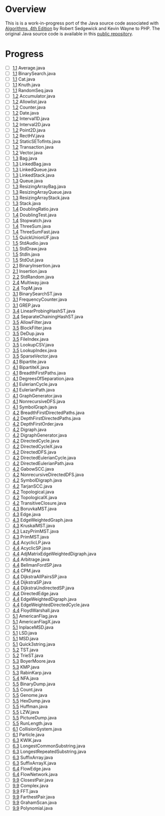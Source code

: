 # Overview

This is is a work-in-progress port of the Java source code associated
with [Algorithms, 4th Edition](http://amzn.to/13VNJi7)
by Robert Sedgewick and Kevin Wayne to PHP. The original Java source code is available in
this [public repository](https://github.com/kevin-wayne/algs4).

# Progress

- [ ] [1.1](https://algs4.cs.princeton.edu/11model) Average.java
- [ ] [1.1](https://algs4.cs.princeton.edu/11model) BinarySearch.java
- [ ] [1.1](https://algs4.cs.princeton.edu/11model) Cat.java
- [ ] [1.1](https://algs4.cs.princeton.edu/11model) Knuth.java
- [ ] [1.1](https://algs4.cs.princeton.edu/11model) RandomSeq.java
- [ ] [1.2](https://algs4.cs.princeton.edu/12oop) Accumulator.java
- [ ] [1.2](https://algs4.cs.princeton.edu/12oop) Allowlist.java
- [ ] [1.2](https://algs4.cs.princeton.edu/12oop) Counter.java
- [ ] [1.2](https://algs4.cs.princeton.edu/12oop) Date.java
- [ ] [1.2](https://algs4.cs.princeton.edu/12oop) Interval1D.java
- [ ] [1.2](https://algs4.cs.princeton.edu/12oop) Interval2D.java
- [ ] [1.2](https://algs4.cs.princeton.edu/12oop) Point2D.java
- [ ] [1.2](https://algs4.cs.princeton.edu/12oop) RectHV.java
- [ ] [1.2](https://algs4.cs.princeton.edu/12oop) StaticSETofInts.java
- [ ] [1.2](https://algs4.cs.princeton.edu/12oop) Transaction.java
- [ ] [1.2](https://algs4.cs.princeton.edu/12oop) Vector.java
- [ ] [1.3](https://algs4.cs.princeton.edu/13stacks) Bag.java
- [ ] [1.3](https://algs4.cs.princeton.edu/13stacks) LinkedBag.java
- [ ] [1.3](https://algs4.cs.princeton.edu/13stacks) LinkedQueue.java
- [ ] [1.3](https://algs4.cs.princeton.edu/13stacks) LinkedStack.java
- [ ] [1.3](https://algs4.cs.princeton.edu/13stacks) Queue.java
- [ ] [1.3](https://algs4.cs.princeton.edu/13stacks) ResizingArrayBag.java
- [ ] [1.3](https://algs4.cs.princeton.edu/13stacks) ResizingArrayQueue.java
- [ ] [1.3](https://algs4.cs.princeton.edu/13stacks) ResizingArrayStack.java
- [ ] [1.3](https://algs4.cs.princeton.edu/13stacks) Stack.java
- [ ] [1.4](https://algs4.cs.princeton.edu/14analysis) DoublingRatio.java
- [ ] [1.4](https://algs4.cs.princeton.edu/14analysis) DoublingTest.java
- [ ] [1.4](https://algs4.cs.princeton.edu/14analysis) Stopwatch.java
- [ ] [1.4](https://algs4.cs.princeton.edu/14analysis) ThreeSum.java
- [ ] [1.4](https://algs4.cs.princeton.edu/14analysis) ThreeSumFast.java
- [ ] [1.5](https://algs4.cs.princeton.edu/15uf) QuickUnionUF.java
- [ ] [1.5](https://introcs.cs.princeton.edu/15inout) StdAudio.java
- [ ] [1.5](https://introcs.cs.princeton.edu/15inout) StdDraw.java
- [ ] [1.5](https://introcs.cs.princeton.edu/15inout) StdIn.java
- [ ] [1.5](https://introcs.cs.princeton.edu/15inout) StdOut.java
- [ ] [2.1](https://algs4.cs.princeton.edu/21elementary) BinaryInsertion.java
- [ ] [2.1](https://algs4.cs.princeton.edu/21elementary) Insertion.java
- [ ] [2.2](https://introcs.cs.princeton.edu/22library) StdRandom.java
- [ ] [2.4](https://algs4.cs.princeton.edu/24pq) Multiway.java
- [ ] [2.4](https://algs4.cs.princeton.edu/24pq) TopM.java
- [ ] [3.1](https://algs4.cs.princeton.edu/31elementary) BinarySearchST.java
- [ ] [3.1](https://algs4.cs.princeton.edu/31elementary) FrequencyCounter.java
- [ ] [3.1](https://algs4.cs.princeton.edu/31elementary) GREP.java
- [ ] [3.4](https://algs4.cs.princeton.edu/34hash) LinearProbingHashST.java
- [ ] [3.4](https://algs4.cs.princeton.edu/34hash) SeparateChainingHashST.java
- [ ] [3.5](https://algs4.cs.princeton.edu/35applications) AllowFilter.java
- [ ] [3.5](https://algs4.cs.princeton.edu/35applications) BlockFilter.java
- [ ] [3.5](https://algs4.cs.princeton.edu/35applications) DeDup.java
- [ ] [3.5](https://algs4.cs.princeton.edu/35applications) FileIndex.java
- [ ] [3.5](https://algs4.cs.princeton.edu/35applications) LookupCSV.java
- [ ] [3.5](https://algs4.cs.princeton.edu/35applications) LookupIndex.java
- [ ] [3.5](https://algs4.cs.princeton.edu/35applications) SparseVector.java
- [ ] [4.1](https://algs4.cs.princeton.edu/41graph) Bipartite.java
- [ ] [4.1](https://algs4.cs.princeton.edu/41graph) BipartiteX.java
- [ ] [4.1](https://algs4.cs.princeton.edu/41graph) BreadthFirstPaths.java
- [ ] [4.1](https://algs4.cs.princeton.edu/41graph) DegreesOfSeparation.java
- [ ] [4.1](https://algs4.cs.princeton.edu/41graph) EulerianCycle.java
- [ ] [4.1](https://algs4.cs.princeton.edu/41graph) EulerianPath.java
- [ ] [4.1](https://algs4.cs.princeton.edu/41graph) GraphGenerator.java
- [ ] [4.1](https://algs4.cs.princeton.edu/41graph) NonrecursiveDFS.java
- [ ] [4.1](https://algs4.cs.princeton.edu/41graph) SymbolGraph.java
- [ ] [4.2](https://algs4.cs.princeton.edu/42digraph) BreadthFirstDirectedPaths.java
- [ ] [4.2](https://algs4.cs.princeton.edu/42digraph) DepthFirstDirectedPaths.java
- [ ] [4.2](https://algs4.cs.princeton.edu/42digraph) DepthFirstOrder.java
- [ ] [4.2](https://algs4.cs.princeton.edu/42digraph) Digraph.java
- [ ] [4.2](https://algs4.cs.princeton.edu/42digraph) DigraphGenerator.java
- [ ] [4.2](https://algs4.cs.princeton.edu/42digraph) DirectedCycle.java
- [ ] [4.2](https://algs4.cs.princeton.edu/42digraph) DirectedCycleX.java
- [ ] [4.2](https://algs4.cs.princeton.edu/42digraph) DirectedDFS.java
- [ ] [4.2](https://algs4.cs.princeton.edu/42digraph) DirectedEulerianCycle.java
- [ ] [4.2](https://algs4.cs.princeton.edu/42digraph) DirectedEulerianPath.java
- [ ] [4.2](https://algs4.cs.princeton.edu/42digraph) GabowSCC.java
- [ ] [4.2](https://algs4.cs.princeton.edu/42digraph) NonrecursiveDirectedDFS.java
- [ ] [4.2](https://algs4.cs.princeton.edu/42digraph) SymbolDigraph.java
- [ ] [4.2](https://algs4.cs.princeton.edu/42digraph) TarjanSCC.java
- [ ] [4.2](https://algs4.cs.princeton.edu/42digraph) Topological.java
- [ ] [4.2](https://algs4.cs.princeton.edu/42digraph) TopologicalX.java
- [ ] [4.2](https://algs4.cs.princeton.edu/42digraph) TransitiveClosure.java
- [ ] [4.3](https://algs4.cs.princeton.edu/43mst) BoruvkaMST.java
- [ ] [4.3](https://algs4.cs.princeton.edu/43mst) Edge.java
- [ ] [4.3](https://algs4.cs.princeton.edu/43mst) EdgeWeightedGraph.java
- [ ] [4.3](https://algs4.cs.princeton.edu/43mst) KruskalMST.java
- [ ] [4.3](https://algs4.cs.princeton.edu/43mst) LazyPrimMST.java
- [ ] [4.3](https://algs4.cs.princeton.edu/43mst) PrimMST.java
- [ ] [4.4](https://algs4.cs.princeton.edu/44sp) AcyclicLP.java
- [ ] [4.4](https://algs4.cs.princeton.edu/44sp) AcyclicSP.java
- [ ] [4.4](https://algs4.cs.princeton.edu/44sp) AdjMatrixEdgeWeightedDigraph.java
- [ ] [4.4](https://algs4.cs.princeton.edu/44sp) Arbitrage.java
- [ ] [4.4](https://algs4.cs.princeton.edu/44sp) BellmanFordSP.java
- [ ] [4.4](https://algs4.cs.princeton.edu/44sp) CPM.java
- [ ] [4.4](https://algs4.cs.princeton.edu/44sp) DijkstraAllPairsSP.java
- [ ] [4.4](https://algs4.cs.princeton.edu/44sp) DijkstraSP.java
- [ ] [4.4](https://algs4.cs.princeton.edu/44sp) DijkstraUndirectedSP.java
- [ ] [4.4](https://algs4.cs.princeton.edu/44sp) DirectedEdge.java
- [ ] [4.4](https://algs4.cs.princeton.edu/44sp) EdgeWeightedDigraph.java
- [ ] [4.4](https://algs4.cs.princeton.edu/44sp) EdgeWeightedDirectedCycle.java
- [ ] [4.4](https://algs4.cs.princeton.edu/44sp) FloydWarshall.java
- [ ] [5.1](https://algs4.cs.princeton.edu/51radix) AmericanFlag.java
- [ ] [5.1](https://algs4.cs.princeton.edu/51radix) AmericanFlagX.java
- [ ] [5.1](https://algs4.cs.princeton.edu/51radix) InplaceMSD.java
- [ ] [5.1](https://algs4.cs.princeton.edu/51radix) LSD.java
- [ ] [5.1](https://algs4.cs.princeton.edu/51radix) MSD.java
- [ ] [5.1](https://algs4.cs.princeton.edu/51radix) Quick3string.java
- [ ] [5.2](https://algs4.cs.princeton.edu/52trie) TST.java
- [ ] [5.2](https://algs4.cs.princeton.edu/52trie) TrieST.java
- [ ] [5.3](https://algs4.cs.princeton.edu/53substring) BoyerMoore.java
- [ ] [5.3](https://algs4.cs.princeton.edu/53substring) KMP.java
- [ ] [5.3](https://algs4.cs.princeton.edu/53substring) RabinKarp.java
- [ ] [5.4](https://algs4.cs.princeton.edu/54regexp) NFA.java
- [ ] [5.5](https://algs4.cs.princeton.edu/55compression) BinaryDump.java
- [ ] [5.5](https://algs4.cs.princeton.edu/55compress) Count.java
- [ ] [5.5](https://algs4.cs.princeton.edu/55compression) Genome.java
- [ ] [5.5](https://algs4.cs.princeton.edu/55compression) HexDump.java
- [ ] [5.5](https://algs4.cs.princeton.edu/55compression) Huffman.java
- [ ] [5.5](https://algs4.cs.princeton.edu/55compression) LZW.java
- [ ] [5.5](https://algs4.cs.princeton.edu/55compression) PictureDump.java
- [ ] [5.5](https://algs4.cs.princeton.edu/55compression) RunLength.java
- [ ] [6.1](https://algs4.cs.princeton.edu/61event) CollisionSystem.java
- [ ] [6.1](https://algs4.cs.princeton.edu/61event) Particle.java
- [ ] [6.3](https://algs4.cs.princeton.edu/63suffix) KWIK.java
- [ ] [6.3](https://algs4.cs.princeton.edu/63suffix) LongestCommonSubstring.java
- [ ] [6.3](https://algs4.cs.princeton.edu/63suffix) LongestRepeatedSubstring.java
- [ ] [6.3](https://algs4.cs.princeton.edu/63suffix) SuffixArray.java
- [ ] [6.3](https://algs4.cs.princeton.edu/63suffix) SuffixArrayX.java
- [ ] [6.4](https://algs4.cs.princeton.edu/64maxflow) FlowEdge.java
- [ ] [6.4](https://algs4.cs.princeton.edu/64maxflow) FlowNetwork.java
- [ ] [9.9](https://algs4.cs.princeton.edu/99hull) ClosestPair.java
- [ ] [9.9](https://algs4.cs.princeton.edu/99scientific) Complex.java
- [ ] [9.9](https://algs4.cs.princeton.edu/99scientific) FFT.java
- [ ] [9.9](https://algs4.cs.princeton.edu/99hull) FarthestPair.java
- [ ] [9.9](https://algs4.cs.princeton.edu/99scientific) GrahamScan.java
- [ ] [9.9](https://algs4.cs.princeton.edu/99scientific) Polynomial.java
